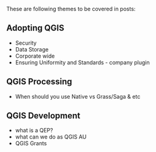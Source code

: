 These are following themes to be covered in posts:

## Adopting QGIS
- Security
- Data Storage
- Corporate wide
- Ensuring Uniformity and Standards - company plugin

## QGIS Processing
- When should you use Native vs Grass/Saga & etc

## QGIS Development
- what is a QEP?
- what can we do as QGIS AU
- QGIS Grants
